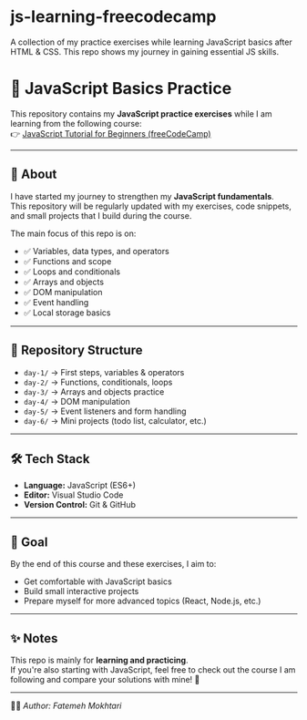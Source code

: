 # js-learning-freecodecamp
A collection of my practice exercises while learning JavaScript basics after HTML &amp; CSS. This repo shows my journey in gaining essential JS skills.

# 📘 JavaScript Basics Practice

This repository contains my **JavaScript practice exercises** while I am learning from the following course:  
👉 [JavaScript Tutorial for Beginners (freeCodeCamp)](https://www.youtube.com/watch?v=PkZNo7MFNFg)

---

## 🚀 About
I have started my journey to strengthen my **JavaScript fundamentals**.  
This repository will be regularly updated with my exercises, code snippets, and small projects that I build during the course.  

The main focus of this repo is on:
- ✅ Variables, data types, and operators  
- ✅ Functions and scope  
- ✅ Loops and conditionals  
- ✅ Arrays and objects  
- ✅ DOM manipulation  
- ✅ Event handling  
- ✅ Local storage basics  

---

## 📂 Repository Structure
- `day-1/` → First steps, variables & operators  
- `day-2/` → Functions, conditionals, loops  
- `day-3/` → Arrays and objects practice  
- `day-4/` → DOM manipulation  
- `day-5/` → Event listeners and form handling  
- `day-6/` → Mini projects (todo list, calculator, etc.)  

---

## 🛠 Tech Stack
- **Language:** JavaScript (ES6+)  
- **Editor:** Visual Studio Code  
- **Version Control:** Git & GitHub  

---

## 🎯 Goal
By the end of this course and these exercises, I aim to:  
- Get comfortable with JavaScript basics  
- Build small interactive projects  
- Prepare myself for more advanced topics (React, Node.js, etc.)  

---

## ✨ Notes
This repo is mainly for **learning and practicing**.  
If you're also starting with JavaScript, feel free to check out the course I am following and compare your solutions with mine! 🚀

---
👩‍💻 *Author: Fatemeh Mokhtari*  
